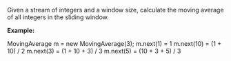 
Given a stream of integers and a window size, calculate the moving average of all integers in the sliding window.

**Example:**

MovingAverage m = new MovingAverage(3);
m.next(1) = 1
m.next(10) = (1 + 10) / 2
m.next(3) = (1 + 10 + 3) / 3
m.next(5) = (10 + 3 + 5) / 3

